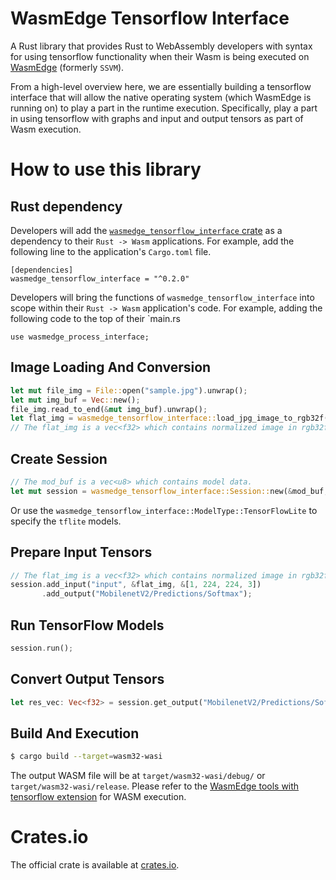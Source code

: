 # WasmEdge Tensorflow Interface

A Rust library that provides Rust to WebAssembly developers with syntax for using tensorflow functionality when their Wasm is being executed on [WasmEdge](https://github.com/WasmEdge/WasmEdge) (formerly `SSVM`).

From a high-level overview here, we are essentially building a tensorflow interface that will allow the native operating system (which WasmEdge is running on) to play a part in the runtime execution. Specifically, play a part in using tensorflow with graphs and input and output tensors as part of Wasm execution. 

# How to use this library

## Rust dependency

Developers will add the [`wasmedge_tensorflow_interface` crate](https://crates.io/crates/wasmedge_tensorflow_interface) as a dependency to their `Rust -> Wasm` applications. For example, add the following line to the application's `Cargo.toml` file.
```
[dependencies]
wasmedge_tensorflow_interface = "^0.2.0"
```

Developers will bring the functions of `wasmedge_tensorflow_interface` into scope within their `Rust -> Wasm` application's code. For example, adding the following code to the top of their `main.rs
```
use wasmedge_process_interface;
```

## Image Loading And Conversion

```rust
let mut file_img = File::open("sample.jpg").unwrap();
let mut img_buf = Vec::new();
file_img.read_to_end(&mut img_buf).unwrap();
let flat_img = wasmedge_tensorflow_interface::load_jpg_image_to_rgb32f(&img_buf, 224, 224);
// The flat_img is a vec<f32> which contains normalized image in rgb32f format and resized to 224x224.
```

## Create Session

```rust
// The mod_buf is a vec<u8> which contains model data.
let mut session = wasmedge_tensorflow_interface::Session::new(&mod_buf, wasmedge_tensorflow_interface::ModelType::TensorFlow);
```

Or use the `wasmedge_tensorflow_interface::ModelType::TensorFlowLite` to specify the `tflite` models.

## Prepare Input Tensors

```rust
// The flat_img is a vec<f32> which contains normalized image in rgb32f format.
session.add_input("input", &flat_img, &[1, 224, 224, 3])
       .add_output("MobilenetV2/Predictions/Softmax");
```

## Run TensorFlow Models

```rust
session.run();
```

## Convert Output Tensors

```rust
let res_vec: Vec<f32> = session.get_output("MobilenetV2/Predictions/Softmax");
```

## Build And Execution

```bash
$ cargo build --target=wasm32-wasi
```

The output WASM file will be at `target/wasm32-wasi/debug/` or `target/wasm32-wasi/release`.
Please refer to the [WasmEdge tools with tensorflow extension](https://github.com/second-state/WasmEdge-tensorflow-tools) for WASM execution.

# Crates.io

The official crate is available at [crates.io](https://crates.io/crates/wasmedge_tensorflow_interface).
